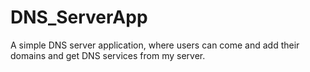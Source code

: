 # DNS_ServerApp
A simple DNS server application, where users can come and add their domains and get DNS services from my server.
